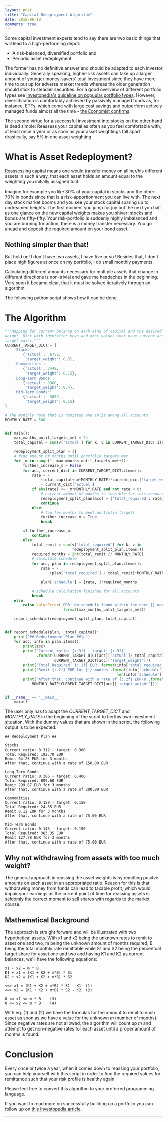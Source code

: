 ```yaml
---
layout: post
title: "Capital Redeployment Algorithm"
date: 2018-06-10
comments: true
---
```


Some capital investment experts tend to say there are two basic things that will lead to a high-performing depot:

* A risk-balanced, diversified portfolio and
* Periodic asset redeployment

The former has no definitive answer and should be adapted to each investor individually.
Generally speaking, higher-risk assets can take up a larger amount of younger money-savers' total investment since they have more time to put up for adverse market trends whereas the older generation should stick to steadier securities. For a good overview of different portfolio types see [Investopedia's guideline on popuular portfolio types](https://www.investopedia.com/articles/basics/11/5-popular-portfolio-types.asp). However, diversification is comfortably achieved by passively managed funds as, for instance, ETFs, which come with large cost savings and outperform actively managed funds almost all the time - [the Economist confirms](https://www.economist.com/finance-and-economics/2017/06/24/fund-managers-rarely-outperform-the-market-for-long).

The second virtue for a successful investment into stocks on the other hand is dead simple:
Reassess your capital as often as you feel comfortable with, at least once a year or as soon as your asset weightings fall apart drastically, say 5% in one asset weighting.

# What is Asset Redeployment?
Reassessing capital means one would transfer money on all her/his different assets in such a way, that each asset holds an amount equal to the weighting you initially assigned to it.

Imagine for example you like 30% of your capital in stocks and the other 70% in bonds since that is a risk-apportionment you can live with.
The next day stock market booms and you see your stock capital soaring up to undreamed heights.
The first moment you jump for joy but the next you halt as one glance on the new capital weights makes you shiver: stocks and bonds are fifty-fifty.
Your risk-portfolio is suddenly highly imbalanced and you are burning for action, there is a money transfer necessary.
You go ahead and deposit the required amount on your bond asset.

## Nothing simpler than that!
But hold on!
I don't have two assets, I have five or six!
Besides that, I don't place high figures at once on my portfolio, I do small monthly payments.

Calculating different amounts necessary for multiple assets that change in different directions is non-trivial and gave me headaches in the beginning.
Very soon it became clear, that it must be solved iteratively through an algorithm.

The following python script shows how it can be done.

# The Algorithm

```py
"""Mapping for current balance on each kind of capital and the desired 
weight. Dict with identifier keys and dict-values that have current and 
target pairs."""
CURRENT_TARGET_DICT = {
    'Stocks':
        {'actual':  6752,
         'target_weight': 0.3},
    'Commodities':
        {'actual': 3448,
         'target_weight': 0.15},
    'Long-Term Bonds':
        {'actual': 8360,
         'target_weight': 0.4},
    'Mid-Term Bonds':
        {'actual':  3089 ,
         'target_weight': 0.15}
}

# The monthly rate that is remitted and split among all accounts
MONTHLY_RATE = 500


def main():
    max_months_until_targets_met = 24
    total_capital = sum(v['actual'] for k, v in CURRENT_TARGET_DICT.items())

    redeployment_split_plan = {}
    # find amount of months until portfolio targets met
    for _m in range(1, max_months_until_targets_met+1):
        further_increase_m = False
        for acc, current_dict in CURRENT_TARGET_DICT.items():
            rate = \
                (total_capital+_m*MONTHLY_RATE)*current_dict['target_weight']\
                - current_dict['actual']
            if abs(rate) <= _m*MONTHLY_RATE and not rate < 0:
                # current amount of months is feasible for this account
                redeployment_split_plan[acc] = {'total_required': rate}
                continue
            else:
                # too few months to meet portfolio targets
                further_increase_m = True
                break

        if further_increase_m:
            continue
        else:
            total_remit = sum(v['total_required'] for k, v in
                              redeployment_split_plan.items())
            required_months = int(total_remit // MONTHLY_RATE)
            # calculate schedule
            for acc, plan in redeployment_split_plan.items():
                rate = \
                    (plan['total_required'] / total_remit)*MONTHLY_RATE

                plan['schedule'] = [rate, ]*required_months

            # schedule calculation finished for all accounts
            break
    else:
        raise ValueError('ERR: No schedule found within the next {} months'
                         .format(max_months_until_targets_met))

    report_schedule(redeployment_split_plan, total_capital)


def report_schedule(plan, _total_capital):
    print('## Redeployment Plan ##\n')
    for acc, info in plan.items():
        print(acc)
        print('Current ratio: {:.3f} - target: {:.3f}'
              .format(CURRENT_TARGET_DICT[acc]['actual']/_total_capital,
                      CURRENT_TARGET_DICT[acc]['target_weight']))
        print('Total Required: {:.2f} EUR'.format(info['total_required']))
        print('Remit {:.2f} EUR for {:} months'.format(info['schedule'][0],
                                                  len(info['schedule'])))
        print('After that, continue with a rate of {:.2f} EUR\n'.format(
            MONTHLY_RATE*CURRENT_TARGET_DICT[acc]['target_weight']))


if __name__ == '__main__':
    main()
```

The user only has to adapt the *CURRENT_TARGET_DICT* and *MONTHLY_RATE* in the beginning of the script to her/his own investment situation.
With the dummy values that are shown in the script, the following output is to be expected:

```
## Redeployment Plan ##

Stocks
Current ratio: 0.312 - target: 0.300
Total Required: 192.70 EUR
Remit 64.23 EUR for 3 months
After that, continue with a rate of 150.00 EUR

Long-Term Bonds
Current ratio: 0.386 - target: 0.400
Total Required: 899.60 EUR
Remit 299.87 EUR for 3 months
After that, continue with a rate of 200.00 EUR

Commodities
Current ratio: 0.159 - target: 0.150
Total Required: 24.35 EUR
Remit 8.12 EUR for 3 months
After that, continue with a rate of 75.00 EUR

Mid-Term Bonds
Current ratio: 0.143 - target: 0.150
Total Required: 383.35 EUR
Remit 127.78 EUR for 3 months
After that, continue with a rate of 75.00 EUR
```
## Why not withdrawing from assets with too much weight?
The general approach in reassing the asset weights is by remitting positve amounts on each asset in an appropriated ratio.
Reason for this is that withdrawing money from funds can lead to taxable profit, which would impair your earnings as the current point of time for reassing assets is seldomly the correct moment to sell shares with regards to the market course.


## Mathematical Background
The approach is straight forward and will be illustrated with two hypothetical assets.
With x1 and x2 being the unknown rates to remit to asset one and two, m being the unknown amount of months required, B being the total monthly rate remittable while S1 and S2 being the percentual target share for asset one and two and having K1 and K2 as current balances, we'll have the following equations:

    x1 + x2 = m * B
    K1 + x1 = (K1 + K2 + m*B) * S1
    K2 + x2 = (K1 + K2 + m*B) * S2
    
    <=> x1 = (K1 + K2 + m*B) * S1 - K1  (1)
    <=> x2 = (K1 + K2 + m*B) * S2 - K2  (2)
    
    0 <= x1 <= m * B    (3)
    0 <= x2 <= m * B    (4)

With eq. (1) and (2) we have the formulas for the amount to remit to each asset as soon as we have a value for the unknown _m_ (number of months).
Since negative rates are not allowed, the algorithm will count up _m_ and attempt to get non-negative rates for each asset until a proper amount of months is found.

# Conclusion
Every once or twice a year, when it comes down to reassing your portfolio, you can help yourself with this script in order to find the required values for remittance such that your risk profile is healthy again.

Please feel free to convert this algorithm to your preferred programming language.

If you want to read more on successfully building up a portfolio you can follow up on [this Investopedia article](https://www.investopedia.com/financial-advisor/steps-building-profitable-portfolio/).

* * *
